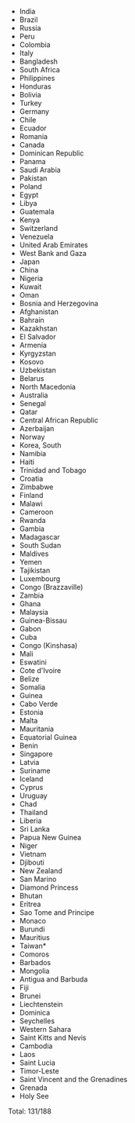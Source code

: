 * India
* Brazil
* Russia
* Peru
* Colombia
* Italy
* Bangladesh
* South Africa
* Philippines
* Honduras
* Bolivia
* Turkey
* Germany
* Chile
* Ecuador
* Romania
* Canada
* Dominican Republic
* Panama
* Saudi Arabia
* Pakistan
* Poland
* Egypt
* Libya
* Guatemala
* Kenya
* Switzerland
* Venezuela
* United Arab Emirates
* West Bank and Gaza
* Japan
* China
* Nigeria
* Kuwait
* Oman
* Bosnia and Herzegovina
* Afghanistan
* Bahrain
* Kazakhstan
* El Salvador
* Armenia
* Kyrgyzstan
* Kosovo
* Uzbekistan
* Belarus
* North Macedonia
* Australia
* Senegal
* Qatar
* Central African Republic
* Azerbaijan
* Norway
* Korea, South
* Namibia
* Haiti
* Trinidad and Tobago
* Croatia
* Zimbabwe
* Finland
* Malawi
* Cameroon
* Rwanda
* Gambia
* Madagascar
* South Sudan
* Maldives
* Yemen
* Tajikistan
* Luxembourg
* Congo (Brazzaville)
* Zambia
* Ghana
* Malaysia
* Guinea-Bissau
* Gabon
* Cuba
* Congo (Kinshasa)
* Mali
* Eswatini
* Cote d'Ivoire
* Belize
* Somalia
* Guinea
* Cabo Verde
* Estonia
* Malta
* Mauritania
* Equatorial Guinea
* Benin
* Singapore
* Latvia
* Suriname
* Iceland
* Cyprus
* Uruguay
* Chad
* Thailand
* Liberia
* Sri Lanka
* Papua New Guinea
* Niger
* Vietnam
* Djibouti
* New Zealand
* San Marino
* Diamond Princess
* Bhutan
* Eritrea
* Sao Tome and Principe
* Monaco
* Burundi
* Mauritius
* Taiwan*
* Comoros
* Barbados
* Mongolia
* Antigua and Barbuda
* Fiji
* Brunei
* Liechtenstein
* Dominica
* Seychelles
* Western Sahara
* Saint Kitts and Nevis
* Cambodia
* Laos
* Saint Lucia
* Timor-Leste
* Saint Vincent and the Grenadines
* Grenada
* Holy See

Total: 131/188